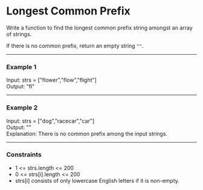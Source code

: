 # Longest Common Prefix

Write a function to find the longest common prefix string amongst an array of strings.

If there is no common prefix, return an empty string `""`.

---

### Example 1

Input: strs = ["flower","flow","flight"]  
Output: "fl"

---

### Example 2

Input: strs = ["dog","racecar","car"]  
Output: ""  
Explanation: There is no common prefix among the input strings.

---

### Constraints

- 1 <= strs.length <= 200  
- 0 <= strs[i].length <= 200  
- strs[i] consists of only lowercase English letters if it is non-empty.

